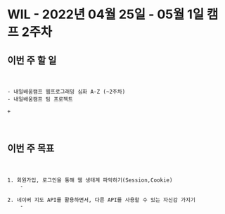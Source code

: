 # WIL - 2022년 04월 25일 - 05월 1일 캠프 2주차


## 이번 주 할 일
<br>

    - 내일배움캠프 웹프로그래밍 심화 A-Z (~2주차)
    - 내일배움캠프 팀 프로젝트 

    + 
    

<br>    

## 이번 주 목표
<br>

    1. 회원가입, 로그인을 통해 웹 생태계 파악하기(Session,Cookie)  
        -  

    2. 네이버 지도 API를 활용하면서, 다른 API를 사용할 수 있는 자신감 가지기  
        -  
        